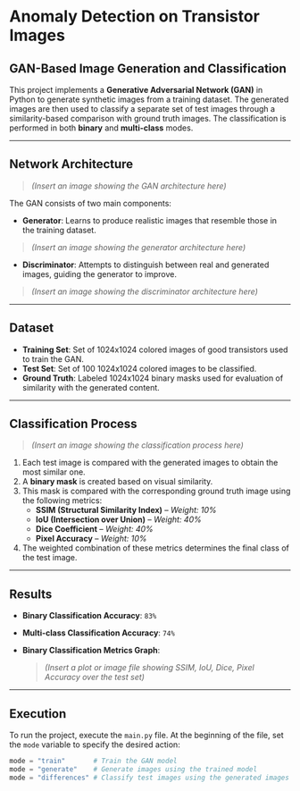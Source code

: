 # Anomaly Detection on Transistor Images
## GAN-Based Image Generation and Classification

This project implements a **Generative Adversarial Network (GAN)** in Python to generate synthetic images from a training dataset. The generated images are then used to classify a separate set of test images through a similarity-based comparison with ground truth images. The classification is performed in both **binary** and **multi-class** modes.

---

## Network Architecture

> *(Insert an image showing the GAN architecture here)*

The GAN consists of two main components:

- **Generator**: Learns to produce realistic images that resemble those in the training dataset.
> *(Insert an image showing the generator architecture here)*
- **Discriminator**: Attempts to distinguish between real and generated images, guiding the generator to improve.
> *(Insert an image showing the discriminator architecture here)*

---

## Dataset

- **Training Set**: Set of 1024x1024 colored images of good transistors used to train the GAN.
- **Test Set**: Set of 100 1024x1024 colored images to be classified.
- **Ground Truth**: Labeled 1024x1024 binary masks used for evaluation of similarity with the generated content.

---

## Classification Process

> *(Insert an image showing the classification process here)*

1. Each test image is compared with the generated images to obtain the most similar one.
2. A **binary mask** is created based on visual similarity.
3. This mask is compared with the corresponding ground truth image using the following metrics:
   - **SSIM (Structural Similarity Index)** – *Weight: 10%*
   - **IoU (Intersection over Union)** – *Weight: 40%*
   - **Dice Coefficient** – *Weight: 40%*
   - **Pixel Accuracy** – *Weight: 10%*
4. The weighted combination of these metrics determines the final class of the test image.

---

## Results

- **Binary Classification Accuracy**:  `83%`

- **Multi-class Classification Accuracy**:  `74%`

- **Binary Classification Metrics Graph**:  
  > *(Insert a plot or image file showing SSIM, IoU, Dice, Pixel Accuracy over the test set)*

---

## Execution

To run the project, execute the `main.py` file. 
At the beginning of the file, set the `mode` variable to specify the desired action:

```python
mode = "train"       # Train the GAN model
mode = "generate"    # Generate images using the trained model
mode = "differences" # Classify test images using the generated images